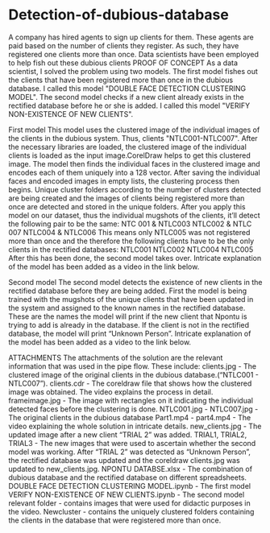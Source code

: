 # Detection-of-dubious-database
 A company has hired agents to sign up clients for them. These agents are paid based on the number of clients they register. As such, they have registered one clients more than once. Data scientists have been employed to help fish out these dubious clients
PROOF OF CONCEPT
As a data scientist, I solved the problem using two models.
The first model fishes out the clients that have been registered more than once in the dubious database. I called this model "DOUBLE FACE DETECTION CLUSTERING MODEL".
The second model checks if a new client already exists in the rectified database before he or she is added. I called this model "VERIFY NON-EXISTENCE OF NEW CLIENTS".

First model
This model uses the clustered image of the individual images of the clients in the dubious system. Thus, clients "NTLC001-NTLC007". After the necessary libraries are loaded, the clustered image of the individual clients is loaded as the input image.CorelDraw helps to get this clustered image. The model then finds the individual faces in the clustered image and encodes each of them uniquely into a 128 vector. After saving the individual faces and encoded images in empty lists, the clustering process then begins.
Unique cluster folders according to the number of clusters detected are being created and the images of clients being registered more than once are detected and stored in the unique folders.
After you apply this model on our dataset, thus the individual mugshots of the clients, it’ll detect the following pair to be the same:
NTC 001 & NTLC003
NTLC002 & NTLC 007
NTLC004 & NTLC006
This means only NTLC005 was not registered more than once and the therefore the following clients have to be the only clients in the rectified databases:
NTLC001
NTLC002 
NTLC004
NTLC005
After this has been done, the second model takes over. Intricate explanation of the model has been added as a video in the link below.

Second  model
The second model detects the existence of new clients in the rectified database before they are being added. First the model is being trained with the mugshots of the unique clients that have been updated in the system and assigned to the known names in the rectified database. These are the names the model will print if the new client that Npontu is trying to add is already in the database. If the client is not in the rectified database, the model will print “Unknown Person”.
Intricate explanation of the model has been added as a video to the link below.


ATTACHMENTS
The attachments of the solution are the relevant information that was used in the pipe flow. These include:
clients.jpg - The clustered image of the original clients in the dubious database.(“NTLC001 - NTLC007”).
clients.cdr - The coreldraw file that shows how the clustered image was obtained. The video explains the process in detail.
frameimage.jpg - The image with rectangles on it indicating the individual detected faces before the clustering is done.
NTLC001.jpg - NTLC007.jpg - The original clients in the dubious database
Part1.mp4 - part4.mp4 - The video explaining the whole solution in intricate details.
new_clients.jpg - The updated image after a new client “TRIAL 2” was added.
TRIAL1, TRIAL2, TRIAL3 - The new images that were used to ascertain whether the second model was working. After “TRIAL 2” was detected as “Unknown Person”, the rectified database was updated and the coreldraw clients.jpg was updated to new_clients.jpg.
NPONTU DATABSE.xlsx - The combination of dubious database and the rectified database on different spreadsheets.
DOUBLE FACE DETECTION CLUSTERING MODEL.ipynb - The first model
VERIFY NON-EXISTENCE OF NEW CLIENTS.ipynb - The second model
relevant folder - contains images that were used for didactic purposes in the video.
Newcluster - contains the uniquely clustered folders containing the clients in the database that were registered more than once.

